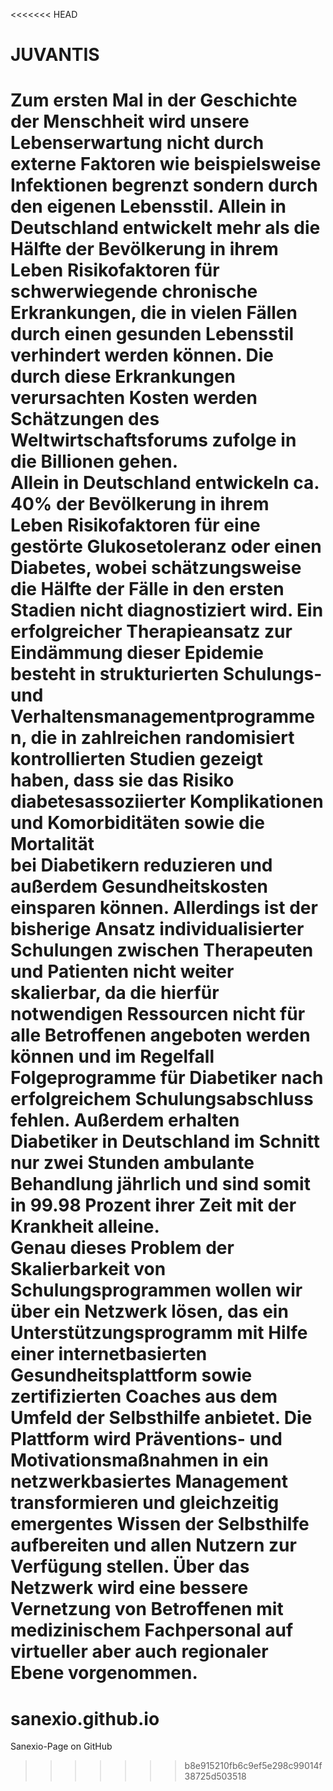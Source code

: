 <<<<<<< HEAD
# JUVANTIS
Zum ersten Mal in der Geschichte der Menschheit wird unsere Lebenserwartung nicht durch externe Faktoren wie beispielsweise 
Infektionen begrenzt sondern durch den eigenen Lebensstil. Allein in Deutschland entwickelt mehr als die Hälfte der Bevölkerung 
in ihrem Leben Risikofaktoren für schwerwiegende chronische Erkrankungen, die in vielen Fällen durch einen gesunden Lebensstil 
verhindert werden können. 
Die durch diese Erkrankungen verursachten Kosten werden Schätzungen des Weltwirtschaftsforums zufolge in die Billionen gehen.  
Allein in Deutschland entwickeln ca. 40% der Bevölkerung in ihrem Leben Risikofaktoren für eine gestörte Glukosetoleranz oder einen 
Diabetes, wobei schätzungsweise die Hälfte der Fälle in den ersten Stadien nicht diagnostiziert wird.  Ein erfolgreicher Therapieansatz 
zur Eindämmung dieser Epidemie besteht in strukturierten Schulungs- und Verhaltensmanagementprogrammen, die in zahlreichen randomisiert 
kontrollierten Studien gezeigt haben, dass sie das Risiko diabetesassoziierter Komplikationen  und Komorbiditäten sowie die Mortalität  
bei Diabetikern reduzieren und außerdem Gesundheitskosten einsparen können. Allerdings ist der bisherige Ansatz individualisierter 
Schulungen zwischen Therapeuten und Patienten nicht weiter skalierbar, da die hierfür notwendigen Ressourcen nicht für alle Betroffenen 
angeboten werden können und im Regelfall Folgeprogramme für Diabetiker nach erfolgreichem Schulungsabschluss fehlen. 
Außerdem erhalten Diabetiker in Deutschland im Schnitt nur zwei Stunden ambulante Behandlung jährlich und sind somit in 99.98 Prozent 
ihrer Zeit mit der Krankheit alleine.  
Genau dieses Problem der Skalierbarkeit von Schulungsprogrammen wollen wir über ein Netzwerk lösen, das ein Unterstützungsprogramm mit 
Hilfe einer internetbasierten Gesundheitsplattform sowie zertifizierten Coaches aus dem Umfeld der Selbsthilfe anbietet. 
Die Plattform wird Präventions- und Motivationsmaßnahmen in ein netzwerkbasiertes Management transformieren und gleichzeitig emergentes 
Wissen der Selbsthilfe aufbereiten und allen Nutzern zur Verfügung stellen. Über das Netzwerk wird eine bessere Vernetzung von Betroffenen
mit medizinischem Fachpersonal auf virtueller aber auch regionaler Ebene vorgenommen. 
=======
# sanexio.github.io
Sanexio-Page on GitHub
>>>>>>> b8e915210fb6c9ef5e298c99014f38725d503518
